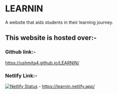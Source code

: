 # LEARNIN
A website that aids students in their learning journey.
## This website is hosted over:-
### Github link:- 
https://ushmita4.github.io/LEARNIN/
### Netlify Link:-
[![Netlify Status](https://api.netlify.com/api/v1/badges/8e6c936b-a8cf-4355-94fe-251430422980/deploy-status)](https://app.netlify.com/sites/learnin/deploys) - https://learnin.netlify.app/
